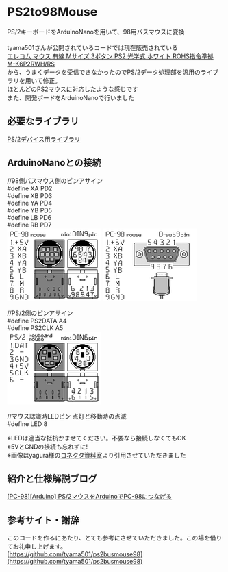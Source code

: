 # PS2to98Mouse
 PS/2キーボードをArduinoNanoを用いて、98用バスマウスに変換<br><br>
 tyama501さんが公開されているコードでは現在販売されている<br>
 [エレコム マウス 有線 Mサイズ 3ボタン PS2 光学式 ホワイト ROHS指令準拠 M-K6P2RWH/RS ](https://amzn.to/3swwrgN)<br>
 から、うまくデータを受信できなかったのでPS/2データ処理部を汎用のライブラリを用いて修正。<br>
 ほとんどのPS2マウスに対応したような感じです<br>
 また、開発ボードをArduinoNanoで行いました

## 必要なライブラリ
[PS/2デバイス用ライブラリ](https://playground.arduino.cc/ComponentLib/Ps2mouse/)

## ArduinoNanoとの接続
//98側バスマウス側のピンアサイン<br>
#define XA PD2<br>
#define XB PD3<br>
#define YA PD4<br>
#define YB PD5<br>
#define LB PD6<br>
#define RB PD7<br>
![md9_pc98m](/img/md9_pc98m.png)
![ds9_pc98m](/img/ds9_pc98m.png)

//PS/2側のピンアサイン<br>
#define PS2DATA A4<br>
#define PS2CLK A5<br>
![md6_ps2](/img/md6_ps2.png)

//マウス認識時LEDピン 点灯と移動時の点滅<br>
#define LED 8<br>

※LEDは適当な抵抗かませてください。不要なら接続しなくてもOK<br>
※5VとGNDの接続も忘れずに!<br>
※画像はyagura様の[コネクタ資料室](http://nkmm.org/yagura/lib/)より引用させていただきました


## 紹介と仕様解説ブログ
[[PC-98][Arduino] PS/2マウスをArduinoでPC-98につなげる](https://androiphone.uvs.jp/?p=4012)<br>

## 参考サイト・謝辞
このコードを作るにあたり、とても参考にさせていただきました。この場を借りてお礼申し上げます。<br>
[https://github.com/tyama501/ps2busmouse98](https://github.com/tyama501/ps2busmouse98)

